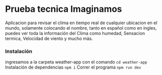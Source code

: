 # Prueba tecnica Imaginamos

Aplicacion para revisar el clima en tiempo real de cualquier ubicacion en el mundo, solamente colocando el nombre, tanto en español como en ingles, puedes ver toda la información del
Clima como humedad, Sensacion termica, Velocidad de viento y mucho más.

### Instalación

ingresamos a la carpeta weather-app con el comando `cd weather-app`
Instalación de dependencias `npm i`
Correr el programa `npm run dev`
